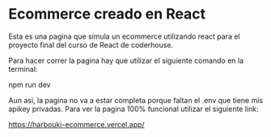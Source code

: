 # Ecommerce creado en React

Esta es una pagina que simula un ecommerce utilizando react para el proyecto final del curso de React de coderhouse.

Para hacer correr la pagina hay que utilizar el siguiente comando en la terminal:

npm run dev

Aun asi, la pagina no va a estar completa porque faltan el .env que tiene mis apikey privadas. Para ver la pagina 100% funcional utilizar el siguiente link:

https://harbouki-ecommerce.vercel.app/

